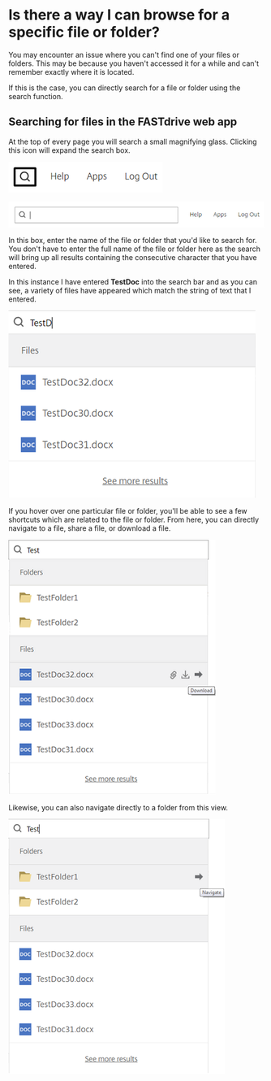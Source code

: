 # Is there a way I can browse for a specific file or folder?

You may encounter an issue where you can't find one of your files or folders. This may be because you haven't accessed it for a while and
can't remember exactly where it is located.

If this is the case, you can directly search for a file or folder using the search function.

## Searching for files in the FASTdrive web app

At the top of every page you will search a small magnifying glass. Clicking this icon will expand the search box.

![Image202](files/Image202.png)

![Image203](files/Image203.png)

In this box, enter the name of the file or folder that you'd like to search for. You don't have to enter the full name of the file or
folder here as the search will bring up all results containing the consecutive character that you have entered.

In this instance I have entered __TestDoc__ into the search bar and as you can see, a variety of files have appeared which match the string of text that I entered.

![Image204](files/Image204.png)

If you hover over one particular file or folder, you'll be able to see a few shortcuts which are related to the file or folder. From here, you can directly navigate to a file, share a file, or download a file.

![Image206](files/Image206.png)

Likewise, you can also navigate directly to a folder from this view.

![Image205](files/Image205.png)
